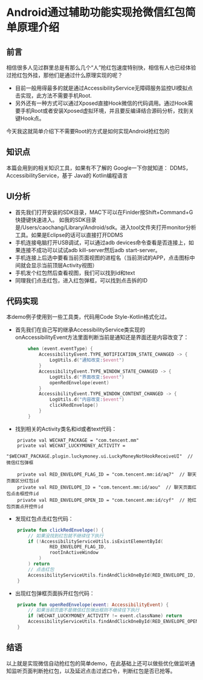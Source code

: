 # Android通过辅助功能实现抢微信红包简单原理介绍

## 前言
相信很多人见过群里总是有那么几个“人”抢红包速度特别快，相信有人也已经体验过抢红包外挂，那他们是通过什么原理实现的呢？

- 目前一般用得最多的就是通过AccessibilityService无障碍服务监控UI模拟点击实现，此方法不需要手机Root.
- 另外还有一种方式可以通过Xposed直接Hook微信的代码调用。通过Hook需要手机Root或者安装Xposed虚拟环境，并且要反编译结合源码分析，找到关键Hook点。

今天我这就简单介绍下不需要Root的方式是如何实现Android抢红包的

## 知识点
本篇会用到的相关知识工具，如果有不了解的 Google一下你就知道：
DDMS，AccessibilityService，基于 Java的 Kotlin编程语言

## UI分析
- 首先我们打开安装的SDK目录，MAC下可以在Finlder按Shift+Command+G快捷键快速进入。
如我的SDK目录是/Users/caochang/Library/Android/sdk。进入tool文件夹打开monitor分析工具。如果是Eclipse的话可以直接打开DDMS
- 手机连接电脑打开USB调试，可以通过adb devices命令查看是否连接上，如果连接不成功可以试试adb kill-server然后adb start-server。
- 手机连接上后选中要看当前页面视图的进程名（当前测试的APP，点击图标中间就会显示当前顶层Activity视图）
- 手机发个红包然后查看视图，我们可以找到id和text
- 同理我们点击红包，进入红包弹框，可以找到点击拆的ID

## 代码实现
本demo例子使用到一些工具类，代码用Code Style-Kotlin格式化过。
- 首先我们在自己写的继承AccessibilityService类实现的onAccessibilityEvent方法里面判断当前是通知还是界面还是内容改变了：
```kotlin
        when (event.eventType) {
            AccessibilityEvent.TYPE_NOTIFICATION_STATE_CHANGED -> {
                LogUtils.d("通知改变:$event")
            }
            AccessibilityEvent.TYPE_WINDOW_STATE_CHANGED -> {
                LogUtils.d("界面改变:$event")
                openRedEnvelope(event)
            }
            AccessibilityEvent.TYPE_WINDOW_CONTENT_CHANGED -> {
                LogUtils.d("内容改变:$event")
                clickRedEnvelope()
            }
        }
```
- 找到相关的Activity类名和id或者text代码：
```kotin
    private val WECHAT_PACKAGE = "com.tencent.mm"
    private val WECHAT_LUCKYMONEY_ACTIVITY =
        "$WECHAT_PACKAGE.plugin.luckymoney.ui.LuckyMoneyNotHookReceiveUI"  // 微信红包弹框

    private val RED_ENVELOPE_FLAG_ID = "com.tencent.mm:id/aq7"  // 聊天页面区分红包id
    private val RED_ENVELOPE_ID = "com.tencent.mm:id/aou"  // 聊天页面红包点击框控件id
    private val RED_ENVELOPE_OPEN_ID = "com.tencent.mm:id/cyf"  // 抢红包页面点开控件id
```
- 发现红包点击红包代码：
```kotlin
    private fun clickRedEnvelope() {
        // 如果没找到红包就不继续往下执行
        if (!AccessibilityServiceUtils.isExistElementById(
                RED_ENVELOPE_FLAG_ID,
                rootInActiveWindow
            )
        ) return
        // 点击红包
        AccessibilityServiceUtils.findAndClickOneById(RED_ENVELOPE_ID, rootInActiveWindow)
    }
```
- 出现红包弹框页面拆开红包代码：
```kotlin
    private fun openRedEnvelope(event: AccessibilityEvent) {
        // 如果当前页面不是微信红包弹出框则不继续往下执行
        if (WECHAT_LUCKYMONEY_ACTIVITY != event.className) return
        AccessibilityServiceUtils.findAndClickOneById(RED_ENVELOPE_OPEN_ID, rootInActiveWindow)
    }
```

## 结语
以上就是实现微信自动抢红包的简单demo，在此基础上还可以做些优化做监听通知监听页面判断抢红包，以及延迟点击过滤口令，判断红包是否已抢等。
